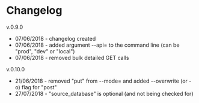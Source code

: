 Changelog
==========

v.0.9.0

* 07/06/2018 - changelog created
* 07/06/2018 - added argument --api= to the command line (can be "prod", "dev" or "local")
* 07/06/2018 - removed bulk detailed GET calls

v.0.10.0

* 21/06/2018 - removed "put" from --mode= and added --overwrite (or -o) flag for "post"
* 27/07/2018 - "source_database" is optional (and not being checked for)